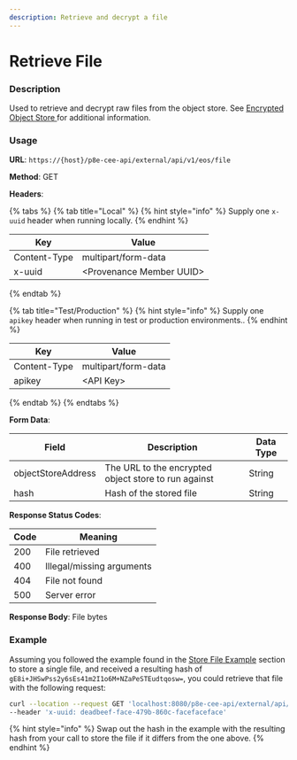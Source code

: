 ```yaml
---
description: Retrieve and decrypt a file
---
```


# Retrieve File

### Description

Used to retrieve and decrypt raw files from the object store. See [Encrypted Object Store ](https://docs.provenance.io/p8e/overview/encrypted-object-store)for additional information.

### Usage

**URL**: `https://{host}/p8e-cee-api/external/api/v1/eos/file`

**Method**: GET

**Headers**:

{% tabs %}
{% tab title="Local" %}
{% hint style="info" %}
Supply one `x-uuid` header when running locally.
{% endhint %}

| Key          | Value                     |
| ------------ | ------------------------- |
| Content-Type | multipart/form-data       |
| x-uuid       | \<Provenance Member UUID> |
{% endtab %}

{% tab title="Test/Production" %}
{% hint style="info" %}
Supply one `apikey` header when running in test or production environments..
{% endhint %}

| Key          | Value               |
| ------------ | ------------------- |
| Content-Type | multipart/form-data |
| apikey       | \<API Key>          |
{% endtab %}
{% endtabs %}

**Form Data**:

| Field              | Description                                          | Data Type |
| ------------------ | ---------------------------------------------------- | --------- |
| objectStoreAddress | The URL to the encrypted object store to run against | String    |
| hash               | Hash of the stored file                              | String    |

**Response Status Codes**:

| Code | Meaning                   |
| ---- | ------------------------- |
| 200  | File retrieved            |
| 400  | Illegal/missing arguments |
| 404  | File not found            |
| 500  | Server error              |

**Response Body**: File bytes

### Example

Assuming you followed the example found in the [Store File Example](store-file.md#example) section to store a single file, and received a resulting hash of `gE8i+JHSwPss2y6sEs41m2I1o6M+NZaPeSTEudtqosw=`, you could retrieve that file with the following request:

```bash
curl --location --request GET 'localhost:8080/p8e-cee-api/external/api/v1/eos/file?objectStoreAddress=grpc://localhost:5001&hash=gE8i+JHSwPss2y6sEs41m2I1o6M+NZaPeSTEudtqosw=' \
--header 'x-uuid: deadbeef-face-479b-860c-facefaceface'
```

{% hint style="info" %}
Swap out the hash in the example with the resulting hash from your call to store the file if it differs from the one above.
{% endhint %}
